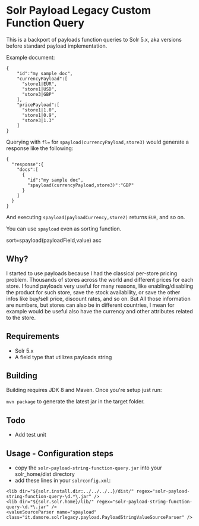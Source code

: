 # Solr Payload Legacy Custom Function Query

This is a backport of payloads function queries to Solr 5.x, aka versions before standard payload implementation.

Example document:

```
{
    "id":"my sample doc",
    "currencyPayload":[
      "store1|EUR",
      "store1|USD",
      "store3|GBP"
    ],
    "pricePayload":[
      "store1|1.0",
      "store1|0.9",
      "store3|1.3"
    ]
}
```

Querying with `fl=` for `spayload(currencyPayload,store3)` would generate a response like the following:

```
{
  "response":{
    "docs":[
      {
        "id":"my sample doc",
        "spayload(currencyPayload,store3)":"GBP"
      }
    ]
  }
}     
```

And executing `spayload(payloadCurrency,store2)` returns `EUR`, and so on.

You can use `spayload` even as sorting function.

   sort=spayload(payloadField,value) asc

## Why?

I started to use payloads because I had the classical per-store pricing problem.
Thousands of stores across the world and different prices for each store.
I found payloads very useful for many reasons, like enabling/disabling the product for such store, save the stock availability, or save the other infos like buy/sell price, discount rates, and so on. 
But All those information are numbers, but stores can also be in different countries, I mean for example would be useful also have the currency and other attributes related to the store.

## Requirements
- Solr 5.x
- A field type that utilizes payloads string

## Building
Building requires JDK 8 and Maven.  Once you're setup just run:

`mvn package` to generate the latest jar in the target folder.

## Todo
- Add test unit

## Usage - Configuration steps

- copy the `solr-payload-string-function-query.jar` into your solr_home/dist directory 
- add these lines in your `solrconfig.xml`:

```
<lib dir="${solr.install.dir:../../../..}/dist/" regex="solr-payload-string-function-query-\d.*\.jar" />
<lib dir="${solr.solr.home}/lib/" regex="solr-payload-string-function-query-\d.*\.jar" />
<valueSourceParser name="spayload" class="it.damore.solrlegacy.payload.PayloadStringValueSourceParser" />
```